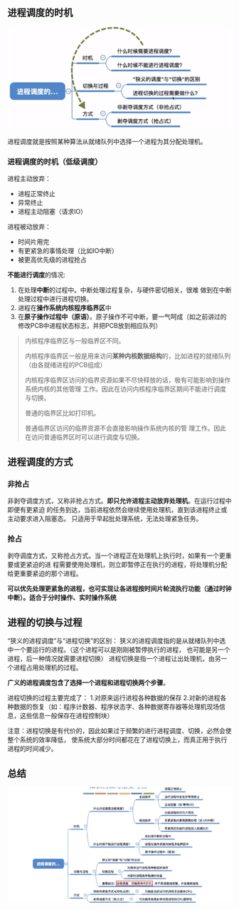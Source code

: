 ## 进程调度的时机

![1548577943961](assets/1548577943961.png)



进程调度就是按照某种算法从就绪队列中选择一个进程为其分配处理机。

### 进程调度的时机（低级调度）

进程主动放弃：

- 进程正常终止
- 异常终止
- 进程主动阻塞（请求IO）

进程被动放弃：

- 时间片用完
- 有更紧急的事情处理（比如IO中断）
- 被更高优先级的进程抢占



**不能进行调度**的情况:

1. 在处理**中断**的过程中。中断处理过程复杂，与硬件密切相关，很难
   做到在中断处理过程中进行进程切换。
2. 进程在**操作系统内核程序临界区**中
3. 在**原子操作过程中（原语）**。原子操作不可中断，要一气呵成（如之前讲过的修改PCB中进程状态标志，并把PCB放到相应队列）

> 内核程序临界区与一般临界区不同。
>
> 内核程序临界区一般是用来访问**某种内核数据结构**的，比如进程的就绪队列（由各就绪进程的PCB组成）
>
> 内核程序临界区访问的临界资源如果不尽快释放的话，极有可能影响到操作系统内核的其他管理
> 工作。因此在访问内核程序临界区期间不能进行调度与切换。
>
> 普通的临界区比如打印机。
>
> 普通临界区访问的临界资源不会直接影响操作系统内核的管
> 理工作。因此在访问普通临界区时可以进行调度与切换。



## 进程调度的方式

### 非抢占

非剥夺调度方式，又称非抢占方式。**即只允许进程主动放弃处理机**。在运行过程中即便有更紧迫
的任务到达，当前进程依然会继续使用处理机，直到该进程终止或主动要求进入阻塞态。
只适用于早起批处理系统，无法处理紧急任务。

### 抢占

剥夺调度方式，又称抢占方式。当一个进程正在处理机上执行时，如果有一个更重要或更紧迫的进
程需要使用处理机，则立即暂停正在执行的进程，将处理机分配给更重要紧迫的那个进程。

**可以优先处理更紧急的进程，也可实现让各进程按时间片轮流执行功能（通过时钟中断）。适合于分时操作、实时操作系统**





## 进程的切换与过程

“狭义的进程调度”与“进程切换”的区别：
狭义的进程调度指的是从就绪队列中选中一个要运行的进程。（这个进程可以是刚刚被暂停执行的进程，
也可能是另一个进程，后一种情况就需要进程切换）
进程切换是指一个进程让出处理机，由另一个进程占用处理机的过程。

**广义的进程调度包含了选择一个进程和进程切换两个步骤**。



进程切换的过程主要完成了：
1.对原来运行进程各种数据的保存
2.对新的进程各种数据的恢复（如：程序计数器、程序状态字、各种数据寄存器等处理机现场信息，这些信息一般保存在进程控制块）

注意：进程切换是有代价的，因此如果过于频繁的进行进程调度、切换，必然会使整个系统的效率降低，
使系统大部分时间都花在了进程切换上，而真正用于执行进程的时间减少。





## 总结

![1569284266057](assets/2进程调度的时机/1569284266057.png)
